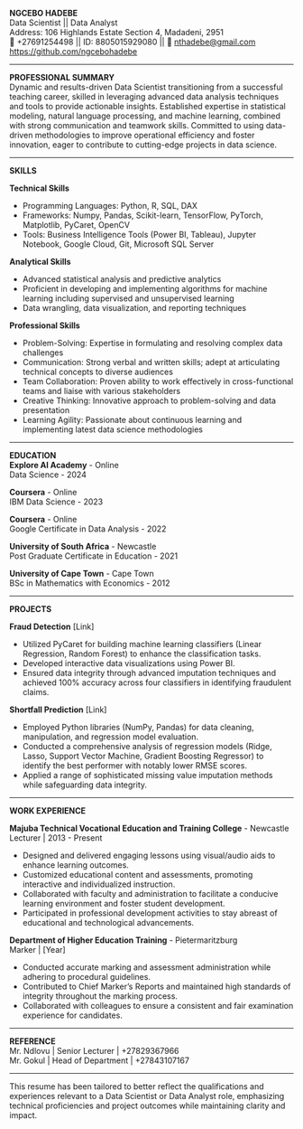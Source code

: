 **NGCEBO HADEBE**  
Data Scientist || Data Analyst  
Address: 106 Highlands Estate Section 4, Madadeni, 2951  
📱 +27691254498 || ID: 8805015929080 || 📧 nthadebe@gmail.com  
https://github.com/ngcebohadebe  

---

**PROFESSIONAL SUMMARY**  
Dynamic and results-driven Data Scientist transitioning from a successful teaching career, skilled in leveraging advanced data analysis techniques and tools to provide actionable insights. Established expertise in statistical modeling, natural language processing, and machine learning, combined with strong communication and teamwork skills. Committed to using data-driven methodologies to improve operational efficiency and foster innovation, eager to contribute to cutting-edge projects in data science.

---

**SKILLS**  

**Technical Skills**  
- Programming Languages: Python, R, SQL, DAX  
- Frameworks: Numpy, Pandas, Scikit-learn, TensorFlow, PyTorch, Matplotlib, PyCaret, OpenCV  
- Tools: Business Intelligence Tools (Power BI, Tableau), Jupyter Notebook, Google Cloud, Git, Microsoft SQL Server  

**Analytical Skills**  
- Advanced statistical analysis and predictive analytics  
- Proficient in developing and implementing algorithms for machine learning including supervised and unsupervised learning  
- Data wrangling, data visualization, and reporting techniques  

**Professional Skills**  
- Problem-Solving: Expertise in formulating and resolving complex data challenges  
- Communication: Strong verbal and written skills; adept at articulating technical concepts to diverse audiences  
- Team Collaboration: Proven ability to work effectively in cross-functional teams and liaise with various stakeholders  
- Creative Thinking: Innovative approach to problem-solving and data presentation  
- Learning Agility: Passionate about continuous learning and implementing latest data science methodologies  

---

**EDUCATION**  
**Explore AI Academy** - Online  
Data Science - 2024  

**Coursera** - Online  
IBM Data Science - 2023  

**Coursera** - Online  
Google Certificate in Data Analysis - 2022  

**University of South Africa** - Newcastle  
Post Graduate Certificate in Education - 2021  

**University of Cape Town** - Cape Town  
BSc in Mathematics with Economics - 2012  

---

**PROJECTS**  

**Fraud Detection**  [Link]  
- Utilized PyCaret for building machine learning classifiers (Linear Regression, Random Forest) to enhance the classification tasks.  
- Developed interactive data visualizations using Power BI.  
- Ensured data integrity through advanced imputation techniques and achieved 100% accuracy across four classifiers in identifying fraudulent claims.  

**Shortfall Prediction**  [Link]  
- Employed Python libraries (NumPy, Pandas) for data cleaning, manipulation, and regression model evaluation.  
- Conducted a comprehensive analysis of regression models (Ridge, Lasso, Support Vector Machine, Gradient Boosting Regressor) to identify the best performer with notably lower RMSE scores.  
- Applied a range of sophisticated missing value imputation methods while safeguarding data integrity.  

---

**WORK EXPERIENCE**  

**Majuba Technical Vocational Education and Training College** - Newcastle  
Lecturer | 2013 - Present  
- Designed and delivered engaging lessons using visual/audio aids to enhance learning outcomes.  
- Customized educational content and assessments, promoting interactive and individualized instruction.  
- Collaborated with faculty and administration to facilitate a conducive learning environment and foster student development.  
- Participated in professional development activities to stay abreast of educational and technological advancements.  

**Department of Higher Education Training** - Pietermaritzburg  
Marker | [Year]  
- Conducted accurate marking and assessment administration while adhering to procedural guidelines.  
- Contributed to Chief Marker’s Reports and maintained high standards of integrity throughout the marking process.  
- Collaborated with colleagues to ensure a consistent and fair examination experience for candidates.  

---

**REFERENCE**  
Mr. Ndlovu | Senior Lecturer | +27829367966  
Mr. Gokul | Head of Department | +27843107167  

---  

This resume has been tailored to better reflect the qualifications and experiences relevant to a Data Scientist or Data Analyst role, emphasizing technical proficiencies and project outcomes while maintaining clarity and impact.